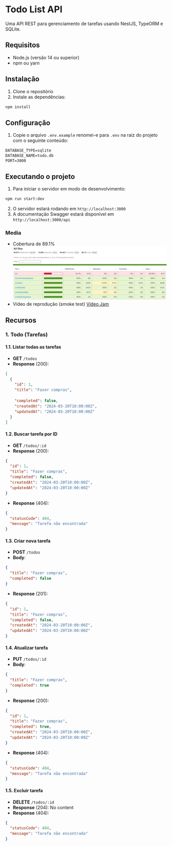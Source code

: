 # Todo List API

Uma API REST para gerenciamento de tarefas usando NestJS, TypeORM e SQLite.

## Requisitos

- Node.js (versão 14 ou superior)
- npm ou yarn

## Instalação

1. Clone o repositório
2. Instale as dependências:

```bash
npm install
```

## Configuração

1. Copie o arquivo `.env.example` renomei-e para `.env` na raiz do projeto com o seguinte conteúdo:
```
DATABASE_TYPE=sqlite
DATABASE_NAME=todo.db
PORT=3000
```

## Executando o projeto

1. Para iniciar o servidor em modo de desenvolvimento:
```bash
npm run start:dev
```

2. O servidor estará rodando em `http://localhost:3000`
3. A documentação Swagger estará disponível em `http://localhost:3000/api`



### Media
- Cobertura de 89.1%
![Imagem de testes](./docs/images/image.png)
- Vídeo de reprodução (smoke test)
 [Vídeo Jam](https://jam.dev/c/0338e3a9-de17-495d-b00a-5994f91a05a5)


## Recursos

### 1. Todo (Tarefas)

#### 1.1. Listar todas as tarefas
- **GET** `/todos`
- **Response** (200):
```json
[
  {
    "id": 1,
    "title": "Fazer compras",

    "completed": false,
    "createdAt": "2024-03-20T10:00:00Z",
    "updatedAt": "2024-03-20T10:00:00Z"
  }
]
```

#### 1.2. Buscar tarefa por ID
- **GET** `/todos/:id`
- **Response** (200):
```json
{
  "id": 1,
  "title": "Fazer compras",
  "completed": false,
  "createdAt": "2024-03-20T10:00:00Z",
  "updatedAt": "2024-03-20T10:00:00Z"
}
```
- **Response** (404):
```json
{
  "statusCode": 404,
  "message": "Tarefa não encontrada"
}
```

#### 1.3. Criar nova tarefa
- **POST** `/todos`
- **Body**:
```json
{
  "title": "Fazer compras",
  "completed": false
}
```
- **Response** (201):
```json
{
  "id": 1,
  "title": "Fazer compras",
  "completed": false,
  "createdAt": "2024-03-20T10:00:00Z",
  "updatedAt": "2024-03-20T10:00:00Z"
}
```

#### 1.4. Atualizar tarefa
- **PUT** `/todos/:id`
- **Body**:
```json
{
  "title": "Fazer compras",
  "completed": true
}
```
- **Response** (200):
```json
{
  "id": 1,
  "title": "Fazer compras",
  "completed": true,
  "createdAt": "2024-03-20T10:00:00Z",
  "updatedAt": "2024-03-20T10:00:00Z"
}
```
- **Response** (404):
```json
{
  "statusCode": 404,
  "message": "Tarefa não encontrada"
}
```

#### 1.5. Excluir tarefa
- **DELETE** `/todos/:id`
- **Response** (204): No content
- **Response** (404):
```json
{
  "statusCode": 404,
  "message": "Tarefa não encontrada"
}
```



